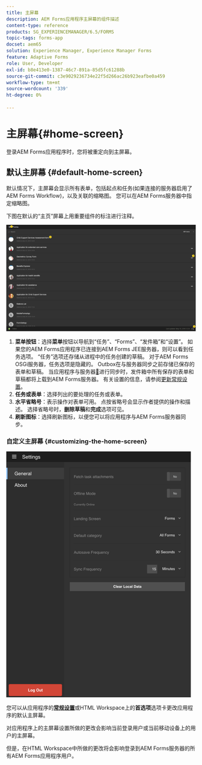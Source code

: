 ```yaml
---
title: 主屏幕
description: AEM Forms应用程序主屏幕的组件描述
content-type: reference
products: SG_EXPERIENCEMANAGER/6.5/FORMS
topic-tags: forms-app
docset: aem65
solution: Experience Manager, Experience Manager Forms
feature: Adaptive Forms
role: User, Developer
exl-id: b8e413e0-1387-46c7-891a-85d5fc61288b
source-git-commit: c3e9029236734e22f5d266ac26b923eafbe0a459
workflow-type: tm+mt
source-wordcount: '339'
ht-degree: 0%

---
```


# 主屏幕{#home-screen}

登录AEM Forms应用程序时，您将被重定向到主屏幕。

## 默认主屏幕 {#default-home-screen}

默认情况下，主屏幕会显示所有表单，包括起点和任务(如果连接的服务器启用了AEM Forms Workflow)，以及关联的缩略图。 您可以在AEM Forms服务器中指定缩略图。

下图在默认的“主页”屏幕上用重要组件的标注进行注释。

![Forms应用程序主屏幕](assets/home-screen-1.png)

<!--Click to enlarge

![home-screen-1-1](assets/home-screen-1-1.png)-->

1. **菜单按钮**：选择&#x200B;**菜单**&#x200B;按钮以导航到“任务”、“Forms”、“发件箱”和“设置”。 如果您的AEM Forms应用程序已连接到AEM Forms JEE服务器，则可以看到任务选项。 “任务”选项还存储从进程中的任务创建的草稿。 对于AEM Forms OSGi服务器，任务选项是隐藏的。 Outbox在与服务器同步之前存储已保存的表单和草稿。 当应用程序与服务器[&#128279;](../../forms/using/sync-app.md)进行同步时，发件箱中所有保存的表单和草稿都将上载到AEM Forms服务器。 有关设置的信息，请参阅[更新常规设置](../../forms/using/update-general-settings.md)。
1. **任务或表单**：选择列出的要处理的任务或表单。
1. **水平省略号**：表示操作对表单可用。 点按省略号会显示作者提供的操作和描述。 选择省略号时，**删除草稿**&#x200B;和&#x200B;**完成**&#x200B;选项可见。
1. **刷新图标**：选择刷新图标，以便您可以将应用程序与AEM Forms服务器同步。

### 自定义主屏幕 {#customizing-the-home-screen}

![常规设置](assets/gen-settings.png)

您可以从应用程序的&#x200B;**[常规设置](../../forms/using/update-general-settings.md)**&#x200B;或HTML Workspace上的&#x200B;**首选项**&#x200B;选项卡更改应用程序的默认主屏幕。

对应用程序上的主屏幕设置所做的更改会影响当前登录用户或当前移动设备上的用户的主屏幕。

但是，在HTML Workspace中所做的更改将会影响登录到AEM Forms服务器的所有AEM Forms应用程序用户。
